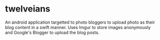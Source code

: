# twelveians
An android application targetted to photo bloggers to upload photo as their blog content in a swift manner. Uses Imgur to store images anonymously and Google's Blogger to upload the blog posts.
